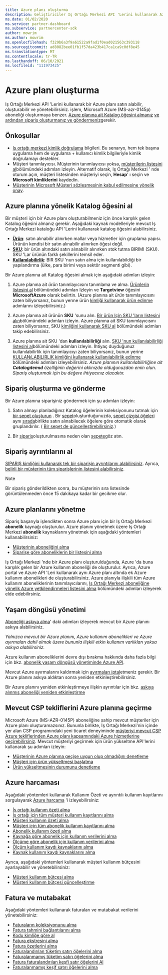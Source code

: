 ```yaml
---
title: Azure planı oluşturma
description: Geliştiriciler Iş Ortağı Merkezi API 'Lerini kullanarak Azure planlarını programlı bir şekilde satın alabilir, oluşturabilir ve yönetebilir.
ms.date: 01/02/2020
ms.service: partner-dashboard
ms.subservice: partnercenter-sdk
author: mowrim
ms.author: mowrim
ms.openlocfilehash: f329b6a3f9a61522a9fad1f0ead021563c393118
ms.sourcegitcommit: ad8082bee01fb1f57da423b417ca1ca9c0df8e45
ms.translationtype: MT
ms.contentlocale: tr-TR
ms.lasthandoff: 06/10/2021
ms.locfileid: "111973425"
---
```

# <a name="create-an-azure-plan"></a>Azure planı oluşturma

Iş Ortağı Merkezi API 'Lerini kullanarak bir Azure planı satın alabilir, oluşturabilir ve yönetebilirsiniz. işlem, Microsoft Azure (MS-azr-0145p) aboneliği oluşturmaya benzer. [Azure planına ait Katalog öğesini almanız](#get-the-catalog-item-for-azure-plan) [ve ardından sipariş oluşturmanız ve göndermeniz](#create-and-submit-an-order)gerekir.

## <a name="prerequisites"></a>Önkoşullar

* [Iş ortağı merkezi kimlik doğrulama](partner-center-authentication.md) bilgileri. Bu senaryo, hem tek başına uygulama hem de uygulama + kullanıcı kimlik bilgileriyle kimlik doğrulamayı destekler.
* Müşteri tanımlayıcısı. Müşterinin tanımlayıcısı yoksa, [müşterilerin listesini al](get-a-list-of-customers.md)bölümündeki adımları izleyin. Alternatif olarak, Iş Ortağı Merkezi ' nde oturum açın, müşteri listesinden müşteriyi seçin, **Hesap**' ı seçin ve **Microsoft kimliklerini** kaydedin.
* [Müşterinin Microsoft Müşteri sözleşmesinin kabul edilmesine yönelik onay](/partner-center/confirm-customer-agreement).

## <a name="get-the-catalog-item-for-azure-plan"></a>Azure planına yönelik Katalog öğesini al

Bir müşteri için bir Azure planı oluşturabilmeniz için önce karşılık gelen Katalog öğesini almanız gerekir. Aşağıdaki kaynak modelleriyle mevcut Iş Ortağı Merkezi kataloğu API 'Lerini kullanarak katalog öğesini alabilirsiniz.

* **[Ürün](product-resources.md#product)**: satın alınabilir alınırken mallar veya hizmetler için gruplama yapısı. Ürünün kendisi bir satın alınabilir alınırken öğesi değil.
* **[SKU](product-resources.md#sku)**: bir ürün altındaki satın alınabilir alınırken stok tutma BIRIMI (SKU). SKU 'Lar ürünün farklı şekillerini temsil eder.
* **[Kullanılabilirlik](product-resources.md#availability)**: BIR SKU 'nun satın alma için kullanılabildiği bir yapılandırma (ülke, para birimi veya sektör segmenti gibi).

Bir Azure planına ait Katalog öğesini almak için aşağıdaki adımları izleyin:

1. Azure planına ait *ürün* tanımlayıcısını tanımlama ve alma. [Ürünlerin listesini al](get-a-list-of-products.md) bölümündeki adımları Izleyin ve **Targetview** öğesini **MicrosoftAzure** olarak belirtin. (Azure planına ait *ürün* tanımlayıcısını zaten biliyorsanız, bunun yerıne ürün [kimliği kullanarak ürün edinme](get-a-product-by-id.md) adımlarını izleyebilirsiniz.)

2. Azure planına ait ürünün **SKU** 'sunu alın. [Bir ürün Için SKU 'ların listesini alın](get-a-list-of-skus-for-a-product.md)bölümündeki adımları izleyin. Azure planına ait SKU tanımlayıcısını zaten biliyorsanız, SKU [kimliğini kullanarak SKU al](get-a-sku-by-id.md) bölümündeki adımları takip edebilirsiniz.

3. Azure planına ait SKU 'dan **kullanılabilirliği** alın. [SKU 'nun kullanılabilirliği listesini al](get-a-list-of-availabilities-for-a-sku.md)bölümündeki adımları izleyin. İhtiyaç duyduğunuz kullanılabilirlik için tanımlayıcıyı zaten biliyorsanız, bunun yerine [KULLANıLABILIRLIK kimliğini kullanarak kullanılabilirlik edinme](get-an-availability-by-id.md) bölümündeki adımları izleyebilirsiniz. *Azure planının kullanılabilirliğine ait **Catalogıtemıd** özelliğinin değerini aklınızda olduğunuzdan emin olun. Sipariş oluşturmak için bu değere ihtiyacınız olacaktır.*

## <a name="create-and-submit-an-order"></a>Sipariş oluşturma ve gönderme

Bir Azure planına siparişiniz göndermek için şu adımları izleyin:

1. Satın almayı planladığınız Katalog öğelerinin koleksiyonunu tutmak için [bir sepet oluşturun](create-a-cart.md) . Bir [sepet](cart-resources.md#cart)oluşturduğunuzda, [sepet çizgisi öğeleri](cart-resources.md#cartlineitem) aynı [sırada](order-resources.md#order)birlikte satın alınabilecek öğelere göre otomatik olarak gruplandırılır. ( [Bir sepet de güncelleştirebilirsiniz](update-a-cart.md).)

2. Bir [sipariş](order-resources.md#order)oluşturulmasına neden olan [sepete](checkout-a-cart.md)göz atın.

## <a name="get-order-details"></a>Sipariş ayrıntılarını al

[SIPARIŞ kimliğini kullanarak tek bir siparişin ayrıntılarını alabilirsiniz](get-an-order-by-id.md). Ayrıca, [belirli bir müşterinin tüm siparişlerinin listesini alabilirsiniz](get-all-of-a-customer-s-orders.md).

>[!NOTE]
>Bir sipariş gönderildikten sonra, bu müşterinin sıra listesinde görüntülenmeden önce 15 dakikaya kadar bir gecikme olur.

## <a name="manage-azure-plans"></a>Azure planlarını yönetme

Sipariş başarıyla işlendikten sonra Azure planı için bir Iş Ortağı Merkezi **abonelik** kaynağı oluşturulur. Azure planını yönetmek üzere Iş Ortağı Merkezi **abonelik** kaynaklarını yönetmek için aşağıdaki yöntemleri kullanabilirsiniz:

* [Müşterinin aboneliğini alma](get-all-of-a-customer-s-subscriptions.md)
* [Siparişe göre aboneliklerin bir listesini alma](get-a-list-of-subscriptions-by-order.md)

Iş Ortağı Merkezi 'nde bir Azure planı oluşturulduğunda, Azure 'da buna karşılık gelen bir Azure kullanım aboneliği de oluşturulur. Ayrıca, Azure portal ve Azure API 'Leri kullanarak aynı Azure planı altında ek Azure kullanım abonelikleri de oluşturabilirsiniz. Azure planıyla ilişkili tüm Azure kullanım aboneliklerinin tanımlayıcılarını, [Iş Ortağı Merkezi aboneliğine yönelik Azure yetkilendirmeleri listesini alma](get-a-list-of-azure-entitlements-for-subscription.md) bölümündeki adımları izleyerek elde edebilirsiniz.

## <a name="lifecycle-management"></a>Yaşam döngüsü yönetimi

[Aboneliği askıya alma](suspend-a-subscription.md)' daki adımları izleyerek mevcut bir Azure planını askıya alabilirsiniz.

*Yalnızca mevcut bir Azure planını, Azure kullanım abonelikleri ve Azure ayırmaları dahil olmak üzere bununla ilişkili etkin kullanım varlıkları yoksa askıya alabilirsiniz.*

Azure kullanım aboneliklerini devre dışı bırakma hakkında daha fazla bilgi için bkz. [abonelik yaşam döngüsü yönetiminde Azure API](/rest/api/resources/subscriptions).

Mevcut Azure ayırmalarını kaldırmak için [ayırmaları iptal](/partner-center/azure-reservations-manage#cancel-or-exchange-a-reservation)etmeniz gerekir.
Bir Azure planını askıya aldıktan sonra yeniden etkinleştirebilirsiniz.

Bir Azure planını yeniden etkinleştirmeye ilişkin ayrıntılar için bkz. [askıya alınmış aboneliği yeniden etkinleştirme](reactivate-a-suspended-a-subscription.md)

## <a name="transition-existing-csp-offers-to-azure-plan"></a>Mevcut CSP tekliflerini Azure planına geçirme 

Microsoft Azure (MS-AZR-0145P) aboneliğine sahip mevcut müşteriler için Azure planı oluşturamazsınız. Bununla birlikte, İş Ortağı Merkezi'nin içinde yer alan CSP programındaki yeni ticaret deneyiminde [müşteriyi mevcut CSP Azure tekliflerinden Azure planı kapsamındaki Azure hizmetlerine geçirebilirsiniz](/partner-center/azure-plan-transition). Mevcut müşteriyi geçirmek için ürün yükseltme API'lerini kullanarak şu adımları izleyin:

* [Müşterinin Azure planına geçişe uygun olup olmadığını denetleme](get-eligibility-for-product-upgrade.md)
* [Müşteri için ürün yükseltmesi başlatma](create-product-upgrade-entity.md)
* [Ürün yükseltmesinin durumunu denetleme](get-product-upgrade-status.md)

## <a name="azure-spending"></a>Azure harcaması

Aşağıdaki yöntemleri kullanarak Kullanım Özeti ve ayrıntılı kullanım kayıtlarını sorgulayarak [Azure harcama](azure-spending.md) 'i izleyebilirsiniz:

* [İş ortağı kullanım özeti alma](get-a-partner-usage-summary.md)
* [İş ortağı için tüm müşteri kullanım kayıtlarını alma](get-a-customer-s-usage-records.md)
* [Müşteri kullanım özeti alma](get-a-customer-usage-summary.md)
* [Müşteri için tüm abonelik kullanım kayıtlarını alma](get-a-customer-subscription-s-usage-records.md)
* [Abonelik kullanım özeti alma](get-a-customer-subscription-usage-summary.md)
* [Kaynağa göre abonelik için kullanım verilerini alma](get-a-customer-subscription-resource-usage-records.md)
* [Ölçüme göre abonelik için kullanım verilerini alma](get-a-customer-subscription-meter-usage-records.md)
* [Ölçüm kullanım kaydı kaynaklarını alma](meter-usage-resources.md)
* [Kaynak kullanım kaydı kaynaklarını alma](resource-usage-resources.md)

Ayrıca, aşağıdaki yöntemleri kullanarak müşteri kullanım bütçesini ayarlayabilir ve yönetebilirsiniz:

* [Müşteri kullanım bütçesi alma](get-a-customer-s-usage-spending-budget.md)
* [Müşteri kullanım bütçesi güncelleştirme](update-a-customer-s-usage-spending-budget.md)

## <a name="invoice-and-reconciliation"></a>Fatura ve mutabakat

Aşağıdaki yöntemleri kullanarak faturaları ve mutabakat verilerini yönetebilirsiniz:

* [Faturaların koleksiyonunu alma](get-a-collection-of-invoices.md)
* [Fatura tahmini bağlantılarını alma](get-invoice-estimate-links.md)
* [Kodu kimliğe göre al](get-invoice-by-id.md)
* [Fatura ekstresini alma](get-invoice-statement.md)
* [Fatura özetlerini alma](get-invoice-summaries.md)
* [Faturalandırılan tüketim satırı öğelerini alma](get-invoice-billed-consumption-lineitems.md)
* [Faturalanmamış tüketim satırı öğelerini alma](get-invoice-unbilled-consumption-lineitems.md)
* [Fatura faturalandırılan keşfi satır öğelerini Al](get-invoiceline-items.md)
* [Faturalanmamış keşif satırı öğelerini alma](get-invoice-unbilled-recon-lineitems.md)
